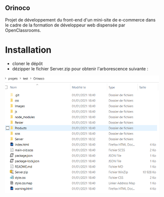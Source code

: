 ## Orinoco

Projet de développement du front-end d'un mini-site de e-commerce dans le cadre de la formation de développeur web dispensée par OpenClassrooms.

# Installation

- cloner le dépôt
- dézipper le fichier Server.zip pour obtenir l'arborescence suivante :

![Arborescence Projet Orinoco](https://github.com/patrickcharda/Orinoco/blob/master/Arborescence.png)




